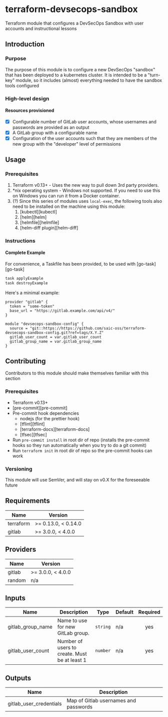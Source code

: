 # terraform-devsecops-sandbox

Terraform module that configures a DevSecOps Sandbox with user accounts and instructional lessons

## Introduction

### Purpose

The purpose of this module is to configure a new DevSecOps "sandbox" that has been deployed to a kubernetes cluster. It is intended to be a "turn-key" module, so it includes (almost) everything needed to have the sandbox tools configured

### High-level design

#### Resources provisioned

- [x] Configurable number of GitLab user accounts, whose usernames and passwords are provided as an output
- [x] A GitLab group with a configurable name
- [x] Configuration of the user accounts such that they are members of the new group with the "developer" level of permissions

## Usage

### Prerequisites

1. Terraform v0.13+ - Uses the new way to pull down 3rd party providers.
1. \*nix operating system - Windows not supported. If you need to use this on Windows you can run it from a Docker container.
1. (?) Since this series of modules uses `local-exec`, the following tools also need to be installed on the machine using this module:
   1. [kubectl][kubectl]
   1. [helm][helm]
   1. [helmfile][helmfile]
   1. [helm-diff plugin][helm-diff]

### Instructions

#### Complete Example

For convenience, a Taskfile has been provided, to be used with [go-task][go-task]

```sh
task applyExample
task destroyExample
```

Here's a minimal example:

```hcl
provider "gitlab" {
  token = "some-token"
  base_url = "https://gitlab.example.com/api/v4/"
}

module "devsecops-sandbox-config" {
  source = "git::https://https://github.com/saic-oss/terraform-devsecops-sandbox-config.git?ref=tags/X.Y.Z"
  gitlab_user_count = var.gitlab_user_count
  gitlab_group_name = var.gitlab_group_name
}
```

## Contributing

Contributors to this module should make themselves familiar with this section

### Prerequisites

- Terraform v0.13+
- [pre-commit][pre-commit]
- Pre-commit hook dependencies
  - nodejs (for the prettier hook)
  - [tflint][tflint]
  - [terraform-docs][terraform-docs]
  - [tfsec][tfsec]
- Run `pre-commit install` in root dir of repo (installs the pre-commit hooks so they run automatically when you try to do a git commit)
- Run `terraform init` in root dir of repo so the pre-commit hooks can work

### Versioning

This module will use SemVer, and will stay on v0.X for the foreseeable future

<!-- prettier-ignore-start -->
<!-- BEGINNING OF PRE-COMMIT-TERRAFORM DOCS HOOK -->
## Requirements

| Name | Version |
|------|---------|
| terraform | >= 0.13.0, < 0.14.0 |
| gitlab | >= 3.0.0, < 4.0.0 |

## Providers

| Name | Version |
|------|---------|
| gitlab | >= 3.0.0, < 4.0.0 |
| random | n/a |

## Inputs

| Name | Description | Type | Default | Required |
|------|-------------|------|---------|:--------:|
| gitlab\_group\_name | Name to use for new GitLab group. | `string` | n/a | yes |
| gitlab\_user\_count | Number of users to create. Must be at least 1 | `number` | n/a | yes |

## Outputs

| Name | Description |
|------|-------------|
| gitlab\_user\_credentials | Map of Gitlab usernames and passwords |

<!-- END OF PRE-COMMIT-TERRAFORM DOCS HOOK -->
<!-- prettier-ignore-end -->
